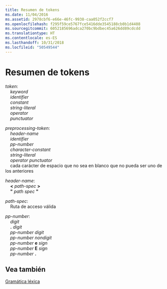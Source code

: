 ```yaml
---
title: Resumen de tokens
ms.date: 11/04/2016
ms.assetid: 2978cbf6-e66e-46fc-9938-caa052f2ccf7
ms.openlocfilehash: f295f59ce5767fce5416dde3545188cb0b1d4408
ms.sourcegitcommit: 6052185696adca270bc9bdbec45a626dd89cdcdd
ms.translationtype: HT
ms.contentlocale: es-ES
ms.lasthandoff: 10/31/2018
ms.locfileid: "50549544"
---
```

# <a name="summary-of-tokens"></a>Resumen de tokens

*token*:<br/>
&nbsp;&nbsp;&nbsp;&nbsp;*keyword*<br/>
&nbsp;&nbsp;&nbsp;&nbsp;*identifier*<br/>
&nbsp;&nbsp;&nbsp;&nbsp;*constant*<br/>
&nbsp;&nbsp;&nbsp;&nbsp;*string-literal*<br/>
&nbsp;&nbsp;&nbsp;&nbsp;*operator*<br/>
&nbsp;&nbsp;&nbsp;&nbsp;*punctuator*

*preprocessing-token*:<br/>
&nbsp;&nbsp;&nbsp;&nbsp;*header-name*<br/>
&nbsp;&nbsp;&nbsp;&nbsp;*identifier*<br/>
&nbsp;&nbsp;&nbsp;&nbsp;*pp-number*<br/>
&nbsp;&nbsp;&nbsp;&nbsp;*character-constant*<br/>
&nbsp;&nbsp;&nbsp;&nbsp;*string-literal*<br/>
&nbsp;&nbsp;&nbsp;&nbsp;*operator punctuator*<br/>
&nbsp;&nbsp;&nbsp;&nbsp;cada carácter de espacio que no sea en blanco que no pueda ser uno de los anteriores

*header-name*:<br/>
&nbsp;&nbsp;&nbsp;&nbsp;**\<**  *path-spec*  **>**<br/>
&nbsp;&nbsp;&nbsp;&nbsp;**"**  *path spec*  **"**

*path-spec*:<br/>
&nbsp;&nbsp;&nbsp;&nbsp;Ruta de acceso válida

*pp-number*:<br/>
&nbsp;&nbsp;&nbsp;&nbsp;*digit*<br/>
&nbsp;&nbsp;&nbsp;&nbsp;**.** *digit*<br/>
&nbsp;&nbsp;&nbsp;&nbsp;*pp-number* *digit* <br/>
&nbsp;&nbsp;&nbsp;&nbsp;*pp-number* *nondigit*<br/>
&nbsp;&nbsp;&nbsp;&nbsp;*pp-number*  **e**  *sign*<br/>
&nbsp;&nbsp;&nbsp;&nbsp;*pp-number*  **E**  *sign*<br/>
&nbsp;&nbsp;&nbsp;&nbsp;*pp-number*  **.**

## <a name="see-also"></a>Vea también

[Gramática léxica](../c-language/lexical-grammar.md)